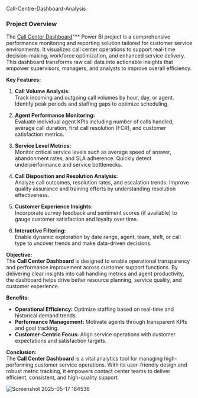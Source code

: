  Call-Centre-Dashboard-Analysis
### Project Overview  
The [Call Center Dashboard]()"** Power BI project is a comprehensive performance monitoring and reporting solution tailored for customer service environments. It visualizes call center operations to support real-time decision-making, workforce optimization, and enhanced service delivery. This dashboard transforms raw call data into actionable insights that empower supervisors, managers, and analysts to improve overall efficiency.

**Key Features:**

1. **Call Volume Analysis:**  
   Track incoming and outgoing call volumes by hour, day, or agent. Identify peak periods and staffing gaps to optimize scheduling.

2. **Agent Performance Monitoring:**  
   Evaluate individual agent KPIs including number of calls handled, average call duration, first call resolution (FCR), and customer satisfaction metrics.

3. **Service Level Metrics:**  
   Monitor critical service levels such as average speed of answer, abandonment rates, and SLA adherence. Quickly detect underperformance and service bottlenecks.

4. **Call Disposition and Resolution Analysis:**  
   Analyze call outcomes, resolution rates, and escalation trends. Improve quality assurance and training efforts by understanding resolution effectiveness.

5. **Customer Experience Insights:**  
   Incorporate survey feedback and sentiment scores (if available) to gauge customer satisfaction and loyalty over time.

6. **Interactive Filtering:**  
   Enable dynamic exploration by date range, agent, team, shift, or call type to uncover trends and make data-driven decisions.

**Objective:**  
The **Call Center Dashboard** is designed to enable operational transparency and performance improvement across customer support functions. By delivering clear insights into call handling metrics and agent productivity, the dashboard helps drive better resource planning, service quality, and customer experience.

**Benefits:**
- **Operational Efficiency:** Optimize staffing based on real-time and historical demand trends.
- **Performance Management:** Motivate agents through transparent KPIs and goal tracking.
- **Customer-Centric Focus:** Align service operations with customer expectations and satisfaction targets.

**Conclusion:**  
The **Call Center Dashboard** is a vital analytics tool for managing high-performing customer service operations. With its user-friendly design and robust metric tracking, it empowers contact center teams to deliver efficient, consistent, and high-quality support.

![Screenshot 2025-05-17 184536](https://github.com/user-attachments/assets/87791dd3-45cc-45fb-9a21-db9098aecec8)

